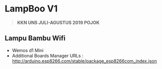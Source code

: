 # LampBoo V1
> **KKN UNS JULI-AGUSTUS 2019 POJOK**



## Lampu Bambu Wifi

- Wemos d1 Mini
- Additional Boards Manager URLs : http://arduino.esp8266.com/stable/package_esp8266com_index.json
